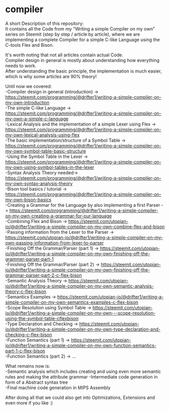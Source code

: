 # compiler
A short Description of this repository:  
It contains all the Code from my "Writing a simple Compiler on my own" series on Steemit (step by step / article by article), where we are implementing a complete Compiler for a simple C-like Language using the C-tools Flex and Bison.

It's worth noting that not all articles contain actual Code.  
Compiler design in general is mostly about understanding how everything needs to work.  
After understanding the basic principle, the implementation is much easier, which is why some articles are 90% theory!

Until now we covered:  
-Compiler design in general (introduction) -> https://steemit.com/programming/@drifter1/writing-a-simple-compiler-on-my-own-introduction  
-The simple C-like Language -> https://steemit.com/programming/@drifter1/writing-a-simple-compiler-on-my-own-a-simple-c-language  
-Lexical Analysis and the implementation of a simple Lexer using Flex -> https://steemit.com/programming/@drifter1/writing-a-simple-compiler-on-my-own-lexical-analysis-using-flex  
-The basic implementation/structure of a Symbol Table -> https://steemit.com/programming/@drifter1/writing-a-simple-compiler-on-my-own-symbol-table-basic-structure  
-Using the Symbol Table in the Lexer -> https://steemit.com/programming/@drifter1/writing-a-simple-compiler-on-my-own-using-symbol-tables-in-the-lexer  
-Syntax Analysis Theory needed-> https://steemit.com/programming/@drifter1/writing-a-simple-compiler-on-my-own-syntax-analysis-theory  
-Bison tool basics / tutorial -> https://steemit.com/programming/@drifter1/writing-a-simple-compiler-on-my-own-bison-basics  
-Creating a Grammar for the Language by also implementing a first Parser -> https://steemit.com/programming/@drifter1/writing-a-simple-compiler-on-my-own-creating-a-grammar-for-our-language  
-Combining Flex and Bison -> https://steemit.com/utopian-io/@drifter1/writing-a-simple-compiler-on-my-own-combine-flex-and-bison  
-Passing information from the Lexer to the Parser -> https://steemit.com/utopian-io/@drifter1/writing-a-simple-compiler-on-my-own-passing-information-from-lexer-to-parser  
-Finishing Off the Grammar/Parser (part 1) -> https://steemit.com/utopian-io/@drifter1/writing-a-simple-compiler-on-my-own-finishing-off-the-grammer-parser-part-1  
-Finishing Off the Grammar/Parser (part 2) -> https://steemit.com/utopian-io/@drifter1/writing-a-simple-compiler-on-my-own-finishing-off-the-grammar-parser-part-2-c-flex-bison  
-Semantic Analysis Theory -> https://steemit.com/utopian-io/@drifter1/writing-a-simple-compiler-on-my-own-semantic-analysis-theory-c-flex-bison  
-Semantics Examples -> https://steemit.com/utopian-io/@drifter1/writing-a-simple-compiler-on-my-own-semantics-examples-c-flex-bison  
-Scope Resolution using Symbol Table -> https://steemit.com/utopian-io/@drifter1/writing-a-simple-compiler-on-my-own---scope-resolution-using-the-symbol-table-cflexbison  
-Type Declaration and Checking -> https://steemit.com/utopian-io/@drifter1/writing-a-simple-compiler-on-my-own-type-declaration-and-checking-c-flex-bison  
-Function Semantics (part 1) -> https://steemit.com/utopian-io/@drifter1/writing-a-simple-compiler-on-my-own-function-semantics-part-1-c-flex-bison  
-Function Semantics (part 2) -> ...

What remains now is:  
-Semantic analysis which includes creating and using even more semantic rules and making the attribute grammar
-Intermediate code generation in form of a Abstract syntax tree  
-Final machine code generation in MIPS Assembly

After doing all that we could also get into Optimizations, Extensions and even more if you like :)
